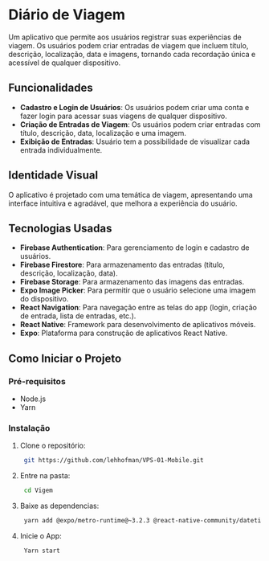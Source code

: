 # Diário de Viagem

Um aplicativo que permite aos usuários registrar suas experiências de viagem. Os usuários podem criar entradas de viagem que incluem título, descrição, localização, data e imagens, tornando cada recordação única e acessível de qualquer dispositivo.

## Funcionalidades

- **Cadastro e Login de Usuários**: Os usuários podem criar uma conta e fazer login para acessar suas viagens de qualquer dispositivo.
- **Criação de Entradas de Viagem**: Os usuários podem criar entradas com título, descrição, data, localização e uma imagem.
- **Exibição de Entradas**: Usuário tem a possibilidade de visualizar cada entrada individualmente.

## Identidade Visual

O aplicativo é projetado com uma temática de viagem, apresentando uma interface intuitiva e agradável, que melhora a experiência do usuário.

## Tecnologias Usadas

- **Firebase Authentication**: Para gerenciamento de login e cadastro de usuários.
- **Firebase Firestore**: Para armazenamento das entradas (título, descrição, localização, data).
- **Firebase Storage**: Para armazenamento das imagens das entradas.
- **Expo Image Picker**: Para permitir que o usuário selecione uma imagem do dispositivo.
- **React Navigation**: Para navegação entre as telas do app (login, criação de entrada, lista de entradas, etc.).
- **React Native**: Framework para desenvolvimento de aplicativos móveis.
- **Expo**: Plataforma para construção de aplicativos React Native.

## Como Iniciar o Projeto

### Pré-requisitos

- Node.js
- Yarn 

### Instalação

1. Clone o repositório:

   ```bash
    git https://github.com/lehhofman/VPS-01-Mobile.git
   
   ```
2. Entre na pasta: 
    ```bash
     cd Vigem
   
    ```
3. Baixe as dependencias: 
    ```bash
     yarn add @expo/metro-runtime@~3.2.3 @react-native-community/datetimepicker@^8.2.0 @react-navigation/native@^6.1.18 @react-navigation/stack@^6.4.1 expo@~51.0.28 expo-image-picker@^15.0.7 expo-status-bar@~1.12.1 firebase@^11.0.1 react@18.2.0 react-dom@18.2.0 react-native@0.74.5 react-native-image-picker@^7.1.2 react-native-safe-area-context@^4.14.0 react-native-web@~0.19.10

   
    ```
4. Inicie o App: 
    ```bash
     Yarn start
   
    ```

